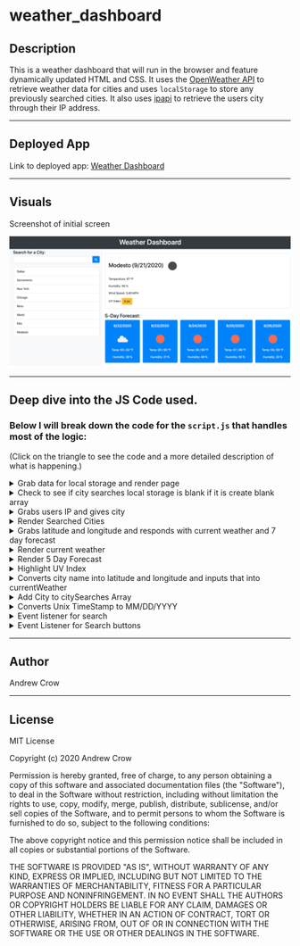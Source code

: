 # weather_dashboard

## Description

This is a weather dashboard that will run in the browser and feature dynamically updated HTML and CSS. It uses the [OpenWeather API](https://openweathermap.org/api) to retrieve weather data for cities and uses `localStorage` to store any previously searched cities. It also uses [ipapi](https://ipapi.co/) to retrieve the users city through their IP address.

-------------

## Deployed App

Link to deployed app: [Weather Dashboard](https://crowandrew.github.io/weather_dashboard/)

-------------

## Visuals
 
 Screenshot of initial screen

![ Weather Dashboard Screen Shot](./weather-dashboard-screenshot.png)

-------------

## Deep dive into the JS Code used.

### Below I will break down the code for the `script.js` that handles most of the logic:

(Click on the triangle to see the code and a more detailed description of what is happening.)

<details>
<summary>Grab data for local storage and render page</summary>
<p>This is setting a variable citySearches and setting it to the function checkCitySearches(). Then it calls two functions currentLocation() and renderSearchedCities() to buidl the page.</p>

```javascript
let citySearches = checkCitySearches();
currentLocation();
renderSearchedCities();
```
</details>

<details>
<summary>Check to see if city searches local storage is blank if it is create blank array</summary>
<p>This checks to see if we have data in local storage if not it build a new array then returns either the array in local storage or new array.</p>

```javascript
function checkCitySearches() {
    let localArr = JSON.parse(localStorage.getItem("CitySearches"));
    if (localArr === null) { localArr = []; }
    return localArr
}
```
</details>

<details>
<summary>Grabs users IP and gives city</summary>
<p>This function grabs the city location from the users ip address.</p>

```javascript
function currentLocation() {
    $.get("https://ipapi.co/json/", function (response) { findLatLon(response.city) });
}
```
</details>

<details>
<summary>Render Searched Cities</summary>
<p>This function is building the list of cities that have already been searched.</p>

```javascript
function renderSearchedCities() {
    $("#search-list").html("")
    if (citySearches === null) { return }
    citySearches.forEach(citySearch => {
        let newCityRow = $("<li>").addClass("list-group-item").attr("id", citySearch.city).text(citySearch.city)
        $("#search-list").append(newCityRow);
    });
}
```
</details>

<details>
<summary>Grabs latitude and longitude and responds with current weather and 7 day forecast</summary>
<p>This function takes the city name and latitude and longitude and return an object that contains the current weather an 5 day forecast.</p>

```javascript
function currentWeather(cityName, lat, lon) {
    $.get(`https://api.openweathermap.org/data/2.5/onecall?lat=${lat}&lon=${lon}&appid=692496d9b9647012326807b41694aa6b&units=imperial`, function (response) {
        renderCurrentWeather(cityName,response);
        renderFiveDayForecast(response);
    })
}
```
</details>

<details>
<summary>Render current weather</summary>
<p>This function extracts the current weather data from the response and build the current weather section of the page. It also calls the checkUVIndex function.</p>

```javascript
function renderCurrentWeather(cityName, response) {
    $("#current-row").html("")
    let currentDay = response.current,
        divCard = $("<div>").addClass("card-body"),
        H2 = $("<h2>").addClass("card-title").text(`${cityName} (${convertDate(currentDay.dt)})`),
        Icon = $("<img>").attr("src", `https://openweathermap.org/img/wn/${currentDay.weather[0].icon}@2x.png`).attr("alt", currentDay.weather[0].description),
        Temp = $("<p>").addClass("card-text").text(`Temperature: ${currentDay.temp.toFixed(0)} \u2109`),
        Humidity = $("<p>").addClass("card-text").text(`Humidity: ${currentDay.humidity} %`),
        Wind = $("<p>").addClass("card-text").text(`Wind Speed: ${currentDay.wind_speed} MPH`),
        UV = $("<p>").addClass("card-text").html(`UV Index: <button class='btn' id='uv-btn'>${currentDay.uvi}</button`);
    H2.append(Icon);
    divCard.append(H2, Temp, Humidity, Wind, UV);
    $("#current-row").append(divCard);
    checkUVIndex(currentDay.uvi);
}
```
</details>


<details>
<summary>Render 5 Day Forecast</summary>
<p>This function extracts the daily weather data from the response and build the daily weather section of the page using a for loop.</p>

```javascript
function renderFiveDayForecast(response) {
    $("#daily-row").html("")
    for (let i = 1; i < 6; i++) {
        const daily = response.daily[i];
        let divCard = $("<div>").addClass("card col-sm ml-3 mb-3 bg-primary text-light card-width"),
            divCardBody = $("<div>").addClass("card-body text-center"),
            dailyH5 = $("<h5>").addClass("card-title h5").text(convertDate(daily.dt)),
            dailyImg = $("<img>").attr("src", `https://openweathermap.org/img/wn/${daily.weather[0].icon}@2x.png`).attr("alt", daily.weather[0].description),
            dailyPTemp = $("<p>").addClass("card-text").text(`Temp: ${daily.temp.min.toFixed(0)} / ${daily.temp.max.toFixed(0)} \u2109`),
            dailyPHumidity = $("</p>").addClass("card-text").text(`Humidity: ${daily.humidity} %`);
        divCardBody.append(dailyH5, dailyImg, dailyPTemp, dailyPHumidity);
        divCard.append(divCardBody);
        $("#daily-row").append(divCard);
    }
}
```
</details>

<details>
<summary>Highlight UV Index</summary>
<p>This function checks the current UV index and changes the background based on level of danger.</p>

```javascript
function checkUVIndex(currentUV) {
    if (currentUV <= 2) {
        $("#uv-btn").addClass("btn-success");
    } else if (currentUV <= 7) {
        $("#uv-btn").addClass("btn-warning");
    } else {
        $("#uv-btn").addClass("btn-danger");
    }
}
```
</details>

<details>
<summary>Converts city name into latitude and longitude and inputs that into currentWeather</summary>
<p>This function converts the city name into a latitude and longitude to be used by the current weather function.</p>

```javascript
function findLatLon(city) {
    $.get(`https://api.openweathermap.org/data/2.5/weather?q=${city}&appid=05b151abf8878f4a65f1f748137f62da`, function (response) {
        currentWeather(response.name, response.coord.lat, response.coord.lon);
        addNewSearchedCity(response.name, response.coord.lat, response.coord.lon);
        renderSearchedCities();
    });
}
```
</details>

<details>
<summary>Add City to citySearches Array</summary>
<p>This function adds new cities to the searched cities arrays and stores it in local storage. It limits the array size to 11 and will not allow duplicates.</p>

```javascript
function addNewSearchedCity(cityName, lat, lon) {
    let newCity = { city: cityName, latitude: lat, longitude: lon }
    if (citySearches === null) {
        citySearches.unshift(newCity);
        localStorage.setItem("CitySearches", JSON.stringify(citySearches))
    } else if (citySearches.some(function (el) { return el.city === cityName })) {
        return
    }
    else if (citySearches.length === 11) {
        citySearches.pop();
    }
    citySearches.unshift(newCity);
    localStorage.setItem("CitySearches", JSON.stringify(citySearches))
}
```
</details>

<details>
<summary>Converts Unix TimeStamp to MM/DD/YYYY</summary>
<p>This function converts unix time stamps to MM/DD/YYY</p>

```javascript
function convertDate(unixTimeStamp) {
    let date = new Date(unixTimeStamp * 1000);
    return (`${(date.getMonth() + 1)}/${date.getDate()}/${date.getFullYear()}`)
}
```
</details>

<details>
<summary>Event listener for search</summary>
<p>This is the event listener on the search field.</p>

```javascript
$("#search-form").on("submit", function (event) {
    event.preventDefault();
    findLatLon($("#search-input").val().trim());
    $("#search-input").val() = "";
});
```
</details>

<details>
<summary>Event Listener for Search buttons</summary>
<p>This is the event listener for the searched cities buttons.</p>

```javascript
$("#search-list").on("click", function (event) {
    event.preventDefault();
    findLatLon(event.target.id);
})
```
</details>

-------------

## Author

Andrew Crow

-------------

## License

MIT License

Copyright (c) 2020 Andrew Crow

Permission is hereby granted, free of charge, to any person obtaining a copy
of this software and associated documentation files (the "Software"), to deal
in the Software without restriction, including without limitation the rights
to use, copy, modify, merge, publish, distribute, sublicense, and/or sell
copies of the Software, and to permit persons to whom the Software is
furnished to do so, subject to the following conditions:

The above copyright notice and this permission notice shall be included in all
copies or substantial portions of the Software.

THE SOFTWARE IS PROVIDED "AS IS", WITHOUT WARRANTY OF ANY KIND, EXPRESS OR
IMPLIED, INCLUDING BUT NOT LIMITED TO THE WARRANTIES OF MERCHANTABILITY,
FITNESS FOR A PARTICULAR PURPOSE AND NONINFRINGEMENT. IN NO EVENT SHALL THE
AUTHORS OR COPYRIGHT HOLDERS BE LIABLE FOR ANY CLAIM, DAMAGES OR OTHER
LIABILITY, WHETHER IN AN ACTION OF CONTRACT, TORT OR OTHERWISE, ARISING FROM,
OUT OF OR IN CONNECTION WITH THE SOFTWARE OR THE USE OR OTHER DEALINGS IN THE
SOFTWARE.